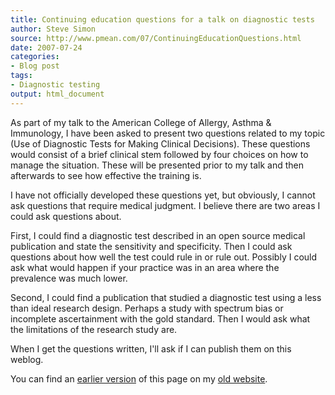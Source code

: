 ```yaml
---
title: Continuing education questions for a talk on diagnostic tests
author: Steve Simon
source: http://www.pmean.com/07/ContinuingEducationQuestions.html
date: 2007-07-24
categories:
- Blog post
tags:
- Diagnostic testing
output: html_document
---
```


As part of my talk to the American College of Allergy, Asthma & Immunology, I have been asked to present two questions related to my topic (Use of Diagnostic Tests for Making Clinical Decisions). These questions would consist of a brief clinical stem followed by four choices on how to manage the situation. These will be presented prior to my talk and then afterwards to see how effective the training is.

I have not officially developed these questions yet, but obviously, I cannot ask questions that require medical judgment. I believe there are two areas I could ask questions about.

First, I could find a diagnostic test described in an open source medical publication and state the sensitivity and specificity. Then I could ask questions about how well the test could rule in or rule out. Possibly I could ask what would happen if your practice was in an area where the prevalence was much lower.

Second, I could find a publication that studied a diagnostic test using a less than ideal research design. Perhaps a study with spectrum bias or incomplete ascertainment with the gold standard. Then I would ask what the limitations of the research study are.

When I get the questions written, I'll ask if I can publish them on this weblog.

You can find an [earlier version][sim1] of this page on my [old website][sim2].

[sim1]: http://www.pmean.com/07/ContinuingEducationQuestions.html
[sim2]: http://www.pmean.com
